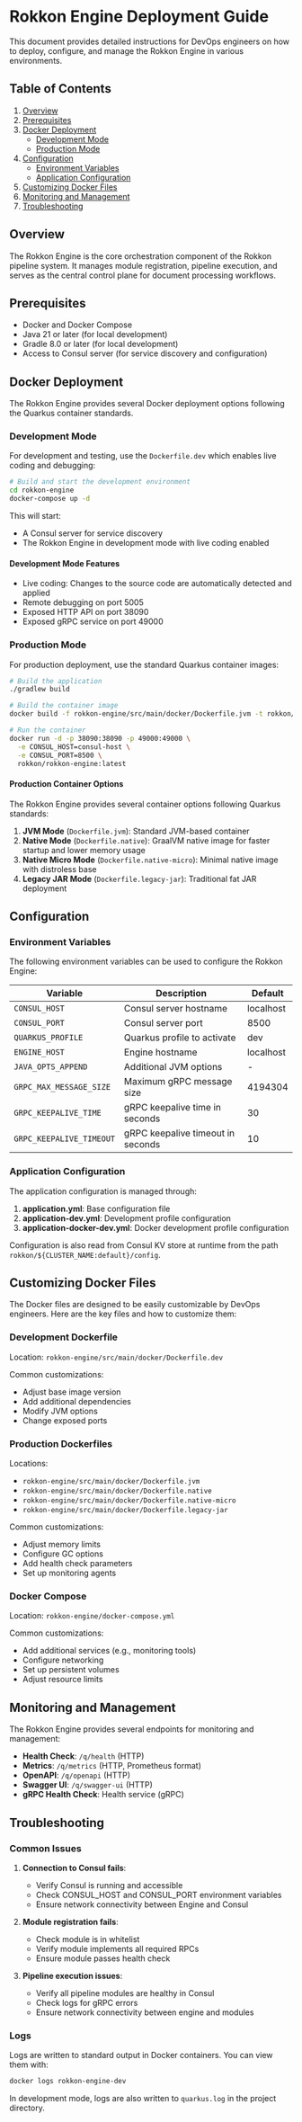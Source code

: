 # Rokkon Engine Deployment Guide

This document provides detailed instructions for DevOps engineers on how to deploy, configure, and manage the Rokkon Engine in various environments.

## Table of Contents

1. [Overview](#overview)
2. [Prerequisites](#prerequisites)
3. [Docker Deployment](#docker-deployment)
   - [Development Mode](#development-mode)
   - [Production Mode](#production-mode)
4. [Configuration](#configuration)
   - [Environment Variables](#environment-variables)
   - [Application Configuration](#application-configuration)
5. [Customizing Docker Files](#customizing-docker-files)
6. [Monitoring and Management](#monitoring-and-management)
7. [Troubleshooting](#troubleshooting)

## Overview

The Rokkon Engine is the core orchestration component of the Rokkon pipeline system. It manages module registration, pipeline execution, and serves as the central control plane for document processing workflows.

## Prerequisites

- Docker and Docker Compose
- Java 21 or later (for local development)
- Gradle 8.0 or later (for local development)
- Access to Consul server (for service discovery and configuration)

## Docker Deployment

The Rokkon Engine provides several Docker deployment options following the Quarkus container standards.

### Development Mode

For development and testing, use the `Dockerfile.dev` which enables live coding and debugging:

```bash
# Build and start the development environment
cd rokkon-engine
docker-compose up -d
```

This will start:
- A Consul server for service discovery
- The Rokkon Engine in development mode with live coding enabled

#### Development Mode Features

- Live coding: Changes to the source code are automatically detected and applied
- Remote debugging on port 5005
- Exposed HTTP API on port 38090
- Exposed gRPC service on port 49000

### Production Mode

For production deployment, use the standard Quarkus container images:

```bash
# Build the application
./gradlew build

# Build the container image
docker build -f rokkon-engine/src/main/docker/Dockerfile.jvm -t rokkon/rokkon-engine:latest .

# Run the container
docker run -d -p 38090:38090 -p 49000:49000 \
  -e CONSUL_HOST=consul-host \
  -e CONSUL_PORT=8500 \
  rokkon/rokkon-engine:latest
```

#### Production Container Options

The Rokkon Engine provides several container options following Quarkus standards:

1. **JVM Mode** (`Dockerfile.jvm`): Standard JVM-based container
2. **Native Mode** (`Dockerfile.native`): GraalVM native image for faster startup and lower memory usage
3. **Native Micro Mode** (`Dockerfile.native-micro`): Minimal native image with distroless base
4. **Legacy JAR Mode** (`Dockerfile.legacy-jar`): Traditional fat JAR deployment

## Configuration

### Environment Variables

The following environment variables can be used to configure the Rokkon Engine:

| Variable | Description | Default |
|----------|-------------|---------|
| `CONSUL_HOST` | Consul server hostname | localhost |
| `CONSUL_PORT` | Consul server port | 8500 |
| `QUARKUS_PROFILE` | Quarkus profile to activate | dev |
| `ENGINE_HOST` | Engine hostname | localhost |
| `JAVA_OPTS_APPEND` | Additional JVM options | - |
| `GRPC_MAX_MESSAGE_SIZE` | Maximum gRPC message size | 4194304 |
| `GRPC_KEEPALIVE_TIME` | gRPC keepalive time in seconds | 30 |
| `GRPC_KEEPALIVE_TIMEOUT` | gRPC keepalive timeout in seconds | 10 |

### Application Configuration

The application configuration is managed through:

1. **application.yml**: Base configuration file
2. **application-dev.yml**: Development profile configuration
3. **application-docker-dev.yml**: Docker development profile configuration

Configuration is also read from Consul KV store at runtime from the path `rokkon/${CLUSTER_NAME:default}/config`.

## Customizing Docker Files

The Docker files are designed to be easily customizable by DevOps engineers. Here are the key files and how to customize them:

### Development Dockerfile

Location: `rokkon-engine/src/main/docker/Dockerfile.dev`

Common customizations:
- Adjust base image version
- Add additional dependencies
- Modify JVM options
- Change exposed ports

### Production Dockerfiles

Locations:
- `rokkon-engine/src/main/docker/Dockerfile.jvm`
- `rokkon-engine/src/main/docker/Dockerfile.native`
- `rokkon-engine/src/main/docker/Dockerfile.native-micro`
- `rokkon-engine/src/main/docker/Dockerfile.legacy-jar`

Common customizations:
- Adjust memory limits
- Configure GC options
- Add health check parameters
- Set up monitoring agents

### Docker Compose

Location: `rokkon-engine/docker-compose.yml`

Common customizations:
- Add additional services (e.g., monitoring tools)
- Configure networking
- Set up persistent volumes
- Adjust resource limits

## Monitoring and Management

The Rokkon Engine provides several endpoints for monitoring and management:

- **Health Check**: `/q/health` (HTTP)
- **Metrics**: `/q/metrics` (HTTP, Prometheus format)
- **OpenAPI**: `/q/openapi` (HTTP)
- **Swagger UI**: `/q/swagger-ui` (HTTP)
- **gRPC Health Check**: Health service (gRPC)

## Troubleshooting

### Common Issues

1. **Connection to Consul fails**:
   - Verify Consul is running and accessible
   - Check CONSUL_HOST and CONSUL_PORT environment variables
   - Ensure network connectivity between Engine and Consul

2. **Module registration fails**:
   - Check module is in whitelist
   - Verify module implements all required RPCs
   - Ensure module passes health check

3. **Pipeline execution issues**:
   - Verify all pipeline modules are healthy in Consul
   - Check logs for gRPC errors
   - Ensure network connectivity between engine and modules

### Logs

Logs are written to standard output in Docker containers. You can view them with:

```bash
docker logs rokkon-engine-dev
```

In development mode, logs are also written to `quarkus.log` in the project directory.
